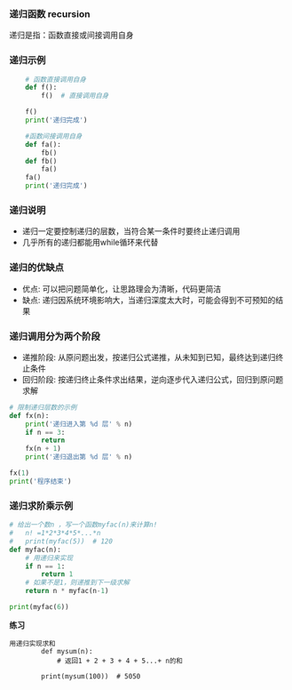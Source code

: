 ### 递归函数 recursion

递归是指：函数直接或间接调用自身

### 递归示例

```python
	# 函数直接调用自身
    def f():
        f()  # 直接调用自身

    f()
    print('递归完成')

    #函数间接调用自身
    def fa():
        fb()
    def fb()
        fa()
    fa()
    print('递归完成')
```

### 递归说明

- 递归一定要控制递归的层数，当符合某一条件时要终止递归调用
- 几乎所有的递归都能用while循环来代替

### 递归的优缺点

- 优点: 可以把问题简单化，让思路理会为清晰，代码更简洁
- 缺点: 递归因系统环境影响大，当递归深度太大时，可能会得到不可预知的结果

### 递归调用分为两个阶段

- 递推阶段: 从原问题出发，按递归公式递推，从未知到已知，最终达到递归终止条件
- 回归阶段:  按递归终止条件求出结果，逆向逐步代入递归公式，回归到原问题求解

```python
# 限制递归层数的示例
def fx(n):
    print('递归进入第 %d 层' % n)
    if n == 3:
        return
    fx(n + 1)
    print('递归退出第 %d 层' % n)

fx(1)
print('程序结束')
```

### 递归求阶乘示例

```python
# 给出一个数n ，写一个函数myfac(n)来计算n!
#   n! =1*2*3*4*5*...*n
#   print(myfac(5))  # 120
def myfac(n):
    # 用递归来实现
    if n == 1:
        return 1
    # 如果不是1，则递推到下一级求解
    return n * myfac(n-1)

print(myfac(6))
```

**练习**

```
用递归实现求和
        def mysum(n):
            # 返回1 + 2 + 3 + 4 + 5...+ n的和

        print(mysum(100))  # 5050
```

